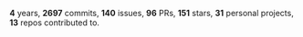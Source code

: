 **4** years, **2697** commits, **140** issues, **96** PRs, **151** stars, **31** personal projects, **13** repos contributed to.
